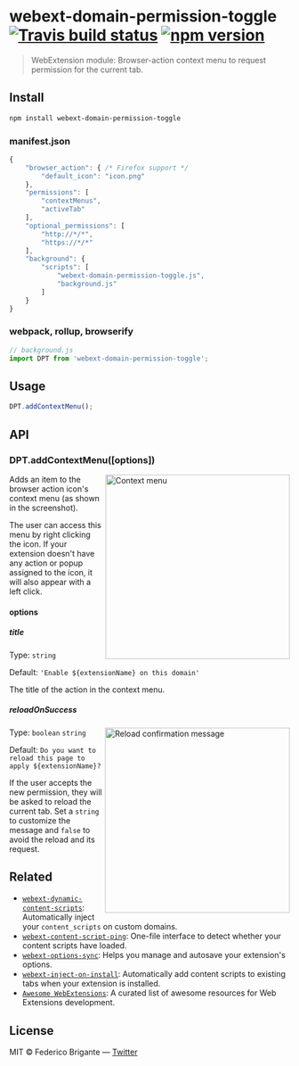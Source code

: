 # webext-domain-permission-toggle [![Travis build status](https://api.travis-ci.org/bfred-it/webext-domain-permission-toggle.svg?branch=master)](https://travis-ci.org/bfred-it/webext-domain-permission-toggle) [![npm version](https://img.shields.io/npm/v/webext-domain-permission-toggle.svg)](https://www.npmjs.com/package/webext-domain-permission-toggle)

> WebExtension module: Browser-action context menu to request permission for the current tab.

## Install

```sh
npm install webext-domain-permission-toggle
```

### manifest.json

```js
{
	"browser_action": { /* Firefox support */
		"default_icon": "icon.png"
	},
	"permissions": [
		"contextMenus",
		"activeTab"
	],
	"optional_permissions": [
		"http://*/*",
		"https://*/*"
	],
	"background": {
		"scripts": [
			"webext-domain-permission-toggle.js",
			"background.js"
		]
	}
}
```

### webpack, rollup, browserify

```js
// background.js
import DPT from 'webext-domain-permission-toggle';
```

## Usage

```js
DPT.addContextMenu();
```

## API

### DPT.addContextMenu([options])

<img width="331" alt="Context menu" src="https://user-images.githubusercontent.com/1402241/32874388-e0c64150-cacc-11e7-9a50-eae3727fd3c2.png" align="right">

Adds an item to the browser action icon's context menu (as shown in the screenshot).

The user can access this menu by right clicking the icon. If your extension doesn't have any action or popup assigned to the icon, it will also appear with a left click.

#### options

##### title

Type: `string`

Default: `'Enable ${extensionName} on this domain'`

The title of the action in the context menu.

##### reloadOnSuccess 
<img align="right" alt="Reload confirmation message" width="332" src="https://user-images.githubusercontent.com/1402241/32890310-2e503192-cb09-11e7-863c-a96df2bf838c.png">

Type: `boolean` `string`

Default: `Do you want to reload this page to apply ${extensionName}?`

If the user accepts the new permission, they will be asked to reload the current tab. Set a `string` to customize the message and `false` to avoid the reload and its request.


## Related

* [`webext-dynamic-content-scripts`](https://github.com/bfred-it/webext-dynamic-content-scripts): Automatically inject your `content_scripts` on custom domains.
* [`webext-content-script-ping`](https://github.com/bfred-it/webext-content-script-ping): One-file interface to detect whether your content scripts have loaded.
* [`webext-options-sync`](https://github.com/bfred-it/webext-options-sync): Helps you manage and autosave your extension's options.
* [`webext-inject-on-install`](https://github.com/bfred-it/webext-inject-on-install): Automatically add content scripts to existing tabs when your extension is installed.
* [`Awesome WebExtensions`](https://github.com/bfred-it/Awesome-WebExtensions): A curated list of awesome resources for Web Extensions development.

## License

MIT © Federico Brigante — [Twitter](http://twitter.com/bfred_it)
